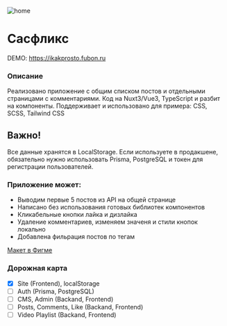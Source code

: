 ![home](https://github.com/user-attachments/assets/45ba7553-bb0d-4f53-986e-8506b5d69d76)

# Сасфликс

DEMO: https://ikakprosto.fubon.ru

### Описание

Реализовано приложение с общим списком постов и отдельными страницами с комментариями.
Код на Nuxt3/Vue3, TypeScript и разбит на компоненты.
Поддерживает и использовано для примера: CSS, SCSS, Tailwind CSS

## Важно!

Все данные хранятся в LocalStorage. Если используете в продакшене, обязательно нужно использовать Prisma, PostgreSQL и токен для регистрации пользователей.

### Приложение может:

- Выводим первые 5 постов из API на общей странице
- Написано без использования готовых библиотек компонентов
- Кликабельные кнопки лайка и дизлайка
- Удаление комментариев, изменяем значеня и стили кнопок локально
- Добавлена фильрация постов по тегам

[Макет в Фигме ](https://jobs.sasflix.ru/frontender/App-Template.fig)

### Дорожная карта

- [x] Site (Frontend), localStorage
- [ ] Auth (Prisma, PostgreSQL)
- [ ] CMS, Admin (Backand, Frontend)
- [ ] Posts, Comments, Like (Backand, Frontend)
- [ ] Video Playlist (Backand, Frontend)
